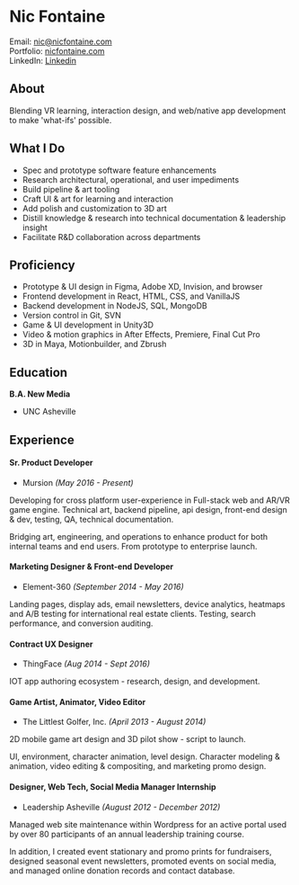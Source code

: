 # Nic Fontaine

Email: [nic@nicfontaine.com](mailto:nic@nicfontaine.com)   
Portfolio: [nicfontaine.com](https://nicfontaine.com)   
LinkedIn: [Linkedin](https://www.linkedin.com/in/nic-fontaine-67304062/)   

## About

Blending VR learning, interaction design, and web/native app development to make 'what-ifs' possible.

## What I Do
- Spec and prototype software feature enhancements
- Research architectural, operational, and user impediments
- Build pipeline & art tooling
- Craft UI & art for learning and interaction
- Add polish and customization to 3D art
- Distill knowledge & research into technical documentation & leadership insight
- Facilitate R&D collaboration across departments

## Proficiency
- Prototype & UI design in Figma, Adobe XD, Invision, and browser
- Frontend development in React, HTML, CSS, and VanillaJS
- Backend development in NodeJS, SQL, MongoDB
- Version control in Git, SVN
- Game & UI development in Unity3D
- Video & motion graphics in After Effects, Premiere, Final Cut Pro
- 3D in Maya, Motionbuilder, and Zbrush

## Education

**B.A. New Media**   
- UNC Asheville

## Experience

#### Sr. Product Developer
- Mursion _(May 2016 - Present)_   

Developing for cross platform user-experience in Full-stack web and AR/VR game engine. Technical art, backend pipeline, api design, front-end design & dev, testing, QA, technical documentation.   

Bridging art, engineering, and operations to enhance product for both internal teams and end users. From prototype to enterprise launch.  


#### Marketing Designer & Front-end Developer   
- Element-360 _(September 2014 - May 2016)_   

Landing pages, display ads, email newsletters, device analytics, heatmaps and A/B testing for international real estate clients. Testing, search performance, and conversion auditing. 

#### Contract UX Designer   
- ThingFace _(Aug 2014 - Sept 2016)_   

IOT app authoring ecosystem - research, design, and development.  

#### Game Artist, Animator, Video Editor   
- The Littlest Golfer, Inc. _(April 2013 - August 2014)_   

2D mobile game art design and 3D pilot show - script to launch.   

UI, environment, character animation, level design. Character modeling & animation, video editing & compositing, and marketing promo design. 


#### Designer, Web Tech, Social Media Manager Internship   
- Leadership Asheville _(August 2012 - December 2012)_   

Managed web site maintenance within Wordpress for an active portal used by over 80 participants of an annual leadership training course.   

In addition, I created event stationary and promo prints for fundraisers, designed seasonal event newsletters, promoted events on social media, and managed online donation records and contact database.      